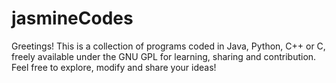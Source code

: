 # jasmineCodes
Greetings! This is a collection of programs coded in Java, Python, C++ or C, freely available under the GNU GPL for learning, sharing and contribution. Feel free to explore, modify and share your ideas!
